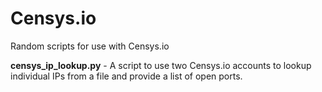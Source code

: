 # Censys.io
Random scripts for use with Censys.io 

<b>censys_ip_lookup.py</b> - A script to use two Censys.io accounts to lookup individual IPs from a file and provide a list of open ports.

